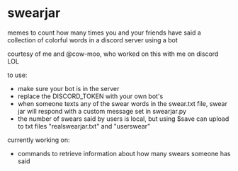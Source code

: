 # swearjar
memes to count how many times you and your friends have said a collection of colorful words in a discord server using a bot

courtesy of me and @cow-moo, who worked on this with me on discord LOL

to use:
- make sure your bot is in the server
- replace the DISCORD_TOKEN with your own bot's
- when someone texts any of the swear words in the swear.txt file, swear jar will respond with a custom message set in swearjar.py
- the number of swears said by users is local, but using $save can upload to txt files "realswearjar.txt" and "userswear"

currently working on:
- commands to retrieve information about how many swears someone has said
